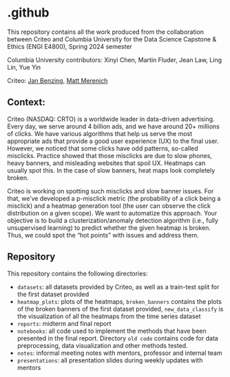 # .github
This repository contains all the work produced from the collaboration between Criteo and Columbia University for the Data Science Capstone &amp; Ethics (ENGI E4800), Spring 2024 semester

Columbia University contributors: Xinyi Chen, Martin Fluder, Jean Law, Ling Lin, Yue Yin

Criteo: [Jan Benzing](https://github.com/janbenzing), [Matt Merenich](https://github.com/mmerenich21)  

## Context:
Criteo (NASDAQ: CRTO) is a worldwide leader in data-driven advertising. Every day, we serve around 4 billion ads, and we have around 20+ millions of clicks. We have various algorithms that help us serve the most appropriate ads that provide a good user experience (UX) to the final user. However, we noticed that some clicks have odd patterns, so-called misclicks. Practice showed that those misclicks are due to slow phones, heavy banners, and misleading websites that spoil UX. Heatmaps can usually spot this. In the case of slow banners, heat maps look completely broken.

Criteo is working on spotting such misclicks and slow banner issues. For that, we’ve developed a p-misclick metric (the probability of a click being a misclick) and a heatmap generation tool (the user can observe the click distribution on a given scope). We want to automatize this approach. Your objective is to build a clusterization/anomaly detection algorithm (i.e., fully unsupervised learning) to predict whether the given heatmap is broken. Thus, we could spot the “hot points” with issues and address them.

## Repository
This repository contains the following directories:
- `datasets`: all datasets provided by Criteo, as well as a train-test split for the first dataset provided
- `heatmap_plots`: plots of the heatmaps, `broken_banners` contains the plots of the broken banners of the first dataset provided, `new_data_classify` is the visualization of all the heatmaps from the time series dataset 
- `reports`: midterm and final report
- `notebooks`: all code used to implement the methods that have been presented in the final report. Directory `old code` contains code for data preprocessing, data visualization and other methods tested.
- `notes`: informal meeting notes with mentors, professor and internal team
- `presentations`: all presentation slides during weekly updates with mentors